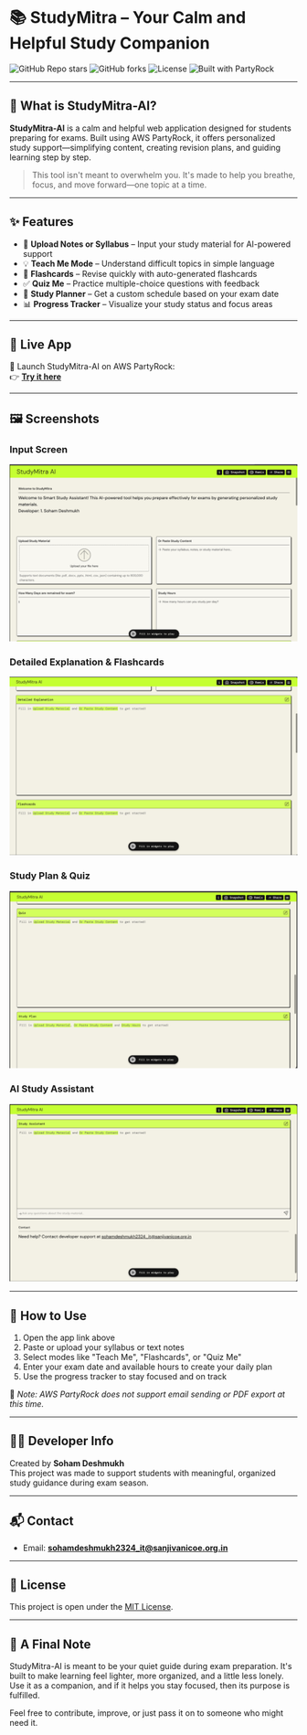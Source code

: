 # 📚 StudyMitra – Your Calm and Helpful Study Companion

![GitHub Repo stars](https://img.shields.io/github/stars/THE-S0HAM/StudyMitra-AI?style=social)
![GitHub forks](https://img.shields.io/github/forks/THE-S0HAM/StudyMitra-AI?style=social)
![License](https://img.shields.io/github/license/THE-S0HAM/StudyMitra-AI)
![Built with PartyRock](https://img.shields.io/badge/Built%20With-AWS%20PartyRock-orange?logo=amazon-aws)

---

## 🌟 What is StudyMitra-AI?

**StudyMitra-AI** is a calm and helpful web application designed for students preparing for exams. Built using AWS PartyRock, it offers personalized study support—simplifying content, creating revision plans, and guiding learning step by step.

> This tool isn't meant to overwhelm you. It's made to help you breathe, focus, and move forward—one topic at a time.

---

## ✨ Features

- 📄 **Upload Notes or Syllabus** – Input your study material for AI-powered support  
- 💡 **Teach Me Mode** – Understand difficult topics in simple language  
- 🧾 **Flashcards** – Revise quickly with auto-generated flashcards  
- ✅ **Quiz Me** – Practice multiple-choice questions with feedback  
- 📅 **Study Planner** – Get a custom schedule based on your exam date  
- 📊 **Progress Tracker** – Visualize your study status and focus areas  

---

## 🔗 Live App

🎯 Launch StudyMitra-AI on AWS PartyRock:  
👉 [**Try it here**](https://partyrock.aws/u/captain-soham/S0cWYw1Bb/StudyMitra-AI)

---

## 🖼️ Screenshots

### Input Screen
![Input Screen](assets/Screenshot_inputs.png)

### Detailed Explanation & Flashcards
![Explanation and Flashcards](assets/Screenshot_Explain_and_flashcard.png)

### Study Plan & Quiz
![Study Plan and Quiz](assets/Screenshot_quiz_and_Studyplan.png)

### AI Study Assistant
![Study Assistant](assets/Screenshot_StudyAssistant.png)

---

## 🚀 How to Use

1. Open the app link above
2. Paste or upload your syllabus or text notes
3. Select modes like "Teach Me", "Flashcards", or "Quiz Me"
4. Enter your exam date and available hours to create your daily plan
5. Use the progress tracker to stay focused and on track

📌 *Note: AWS PartyRock does not support email sending or PDF export at this time.*

---

## 👨‍💻 Developer Info

Created by **Soham Deshmukh**  
This project was made to support students with meaningful, organized study guidance during exam season.

---

## 📬 Contact

- Email: **sohamdeshmukh2324_it@sanjivanicoe.org.in**

---

## 📄 License

This project is open under the [MIT License](LICENSE).

---

## 🧭 A Final Note

StudyMitra-AI is meant to be your quiet guide during exam preparation. It's built to make learning feel lighter, more organized, and a little less lonely. Use it as a companion, and if it helps you stay focused, then its purpose is fulfilled.

Feel free to contribute, improve, or just pass it on to someone who might need it.
